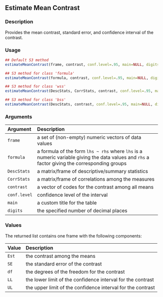 ## Estimate Mean Contrast

### Description

Provides the mean contrast, standard error, and confidence interval of the contrast.

### Usage

```r
## Default S3 method
estimateMeanContrast(frame, contrast, conf.level=.95, main=NULL, digits=3)

## S3 method for class 'formula'
estimateMeanContrast(formula, contrast, conf.level=.95, main=NULL, digits=3)

## S3 method for class 'wss'
estimateMeanContrast(DescStats, CorrStats, contrast, conf.level=.95, main=NULL, digits=3)

## S3 method for class 'bss'
estimateMeanContrast(DescStats, contrast, conf.level=.95, main=NULL, digits=3)
```

### Arguments

Argument | Description
:-- | :--
```frame``` | a set of (non-empty) numeric vectors of data values
```formula``` | a formula of the form `lhs ~ rhs` where `lhs` is a numeric variable giving the data values and `rhs` a factor giving the corresponding groups
```DescStats```  | a matrix/frame of descriptive/summary statistics
```CorrStats``` | a matrix/frame of correlations among the measures
```contrast``` | a vector of codes for the contrast among all means
```conf.level``` | confidence level of the interval
```main``` | a custom title for the table
```digits``` | the specified number of decimal places

### Values

The returned list contains one frame with the following components:

Value | Description
:-- | :--
```Est``` | the contrast among the means
```SE``` | the standard error of the contrast
```df``` | the degrees of the freedom for the contrast
```LL``` | the lower limit of the confidence interval for the contrast
```UL``` | the upper limit of the confidence interval for the contrast
